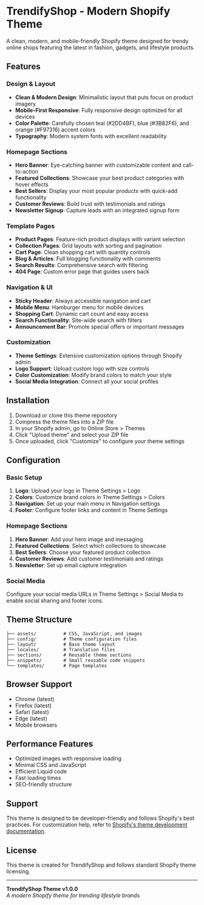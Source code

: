 # TrendifyShop - Modern Shopify Theme

A clean, modern, and mobile-friendly Shopify theme designed for trendy online shops featuring the latest in fashion, gadgets, and lifestyle products.

## Features

### Design & Layout
- **Clean & Modern Design**: Minimalistic layout that puts focus on product imagery
- **Mobile-First Responsive**: Fully responsive design optimized for all devices
- **Color Palette**: Carefully chosen teal (#2DD4BF), blue (#3B82F6), and orange (#F97316) accent colors
- **Typography**: Modern system fonts with excellent readability

### Homepage Sections
- **Hero Banner**: Eye-catching banner with customizable content and call-to-action
- **Featured Collections**: Showcase your best product categories with hover effects
- **Best Sellers**: Display your most popular products with quick-add functionality
- **Customer Reviews**: Build trust with testimonials and ratings
- **Newsletter Signup**: Capture leads with an integrated signup form

### Template Pages
- **Product Pages**: Feature-rich product displays with variant selection
- **Collection Pages**: Grid layouts with sorting and pagination
- **Cart Page**: Clean shopping cart with quantity controls
- **Blog & Articles**: Full blogging functionality with comments
- **Search Results**: Comprehensive search with filtering
- **404 Page**: Custom error page that guides users back

### Navigation & UI
- **Sticky Header**: Always accessible navigation and cart
- **Mobile Menu**: Hamburger menu for mobile devices
- **Shopping Cart**: Dynamic cart count and easy access
- **Search Functionality**: Site-wide search with filters
- **Announcement Bar**: Promote special offers or important messages

### Customization
- **Theme Settings**: Extensive customization options through Shopify admin
- **Logo Support**: Upload custom logo with size controls
- **Color Customization**: Modify brand colors to match your style
- **Social Media Integration**: Connect all your social profiles

## Installation

1. Download or clone this theme repository
2. Compress the theme files into a ZIP file
3. In your Shopify admin, go to Online Store > Themes
4. Click "Upload theme" and select your ZIP file
5. Once uploaded, click "Customize" to configure your theme settings

## Configuration

### Basic Setup
1. **Logo**: Upload your logo in Theme Settings > Logo
2. **Colors**: Customize brand colors in Theme Settings > Colors
3. **Navigation**: Set up your main menu in Navigation settings
4. **Footer**: Configure footer links and content in Theme Settings

### Homepage Sections
1. **Hero Banner**: Add your hero image and messaging
2. **Featured Collections**: Select which collections to showcase
3. **Best Sellers**: Choose your featured product collection
4. **Customer Reviews**: Add customer testimonials and ratings
5. **Newsletter**: Set up email capture integration

### Social Media
Configure your social media URLs in Theme Settings > Social Media to enable social sharing and footer icons.

## Theme Structure

```
├── assets/          # CSS, JavaScript, and images
├── config/          # Theme configuration files
├── layout/          # Base theme layout
├── locales/         # Translation files
├── sections/        # Reusable theme sections
├── snippets/        # Small reusable code snippets
└── templates/       # Page templates
```

## Browser Support

- Chrome (latest)
- Firefox (latest)
- Safari (latest)
- Edge (latest)
- Mobile browsers

## Performance Features

- Optimized images with responsive loading
- Minimal CSS and JavaScript
- Efficient Liquid code
- Fast loading times
- SEO-friendly structure

## Support

This theme is designed to be developer-friendly and follows Shopify's best practices. For customization help, refer to [Shopify's theme development documentation](https://shopify.dev/themes).

## License

This theme is created for TrendifyShop and follows standard Shopify theme licensing.

---

**TrendifyShop Theme v1.0.0**  
*A modern Shopify theme for trending lifestyle brands*